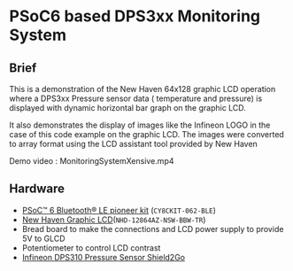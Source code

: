 # PSoC6 based DPS3xx Monitoring System

## Brief

This is a demonstration of the New Haven 64x128 graphic LCD operation where a DPS3xx Pressure sensor data ( temperature
and pressure) is displayed with dynamic horizontal bar graph on the graphic LCD.

It also demonstrates the display of images like the Infineon LOGO in the case of this code example on the graphic LCD.
The images were converted to array format using the LCD assistant tool provided by New Haven

Demo video : MonitoringSystemXensive.mp4

## Hardware
- [PSoC&trade; 6 Bluetooth&reg; LE pioneer kit](https://www.cypress.com/CY8CKIT-062-BLE) (`CY8CKIT-062-BLE`)
- [New Haven Graphic LCD](https://newhavendisplay.com/content/specs/NHD-12864AZ-NSW-BBW-TR.pdf)(`NHD-12864AZ-NSW-BBW-TR`)
- Bread board to make the connections and LCD power supply to provide 5V to GLCD
- Potentiometer to control LCD contrast
- [Infineon DPS310 Pressure Sensor Shield2Go](https://www.infineon.com/cms/en/product/evaluation-boards/s2go-pressure-dps310/) 
